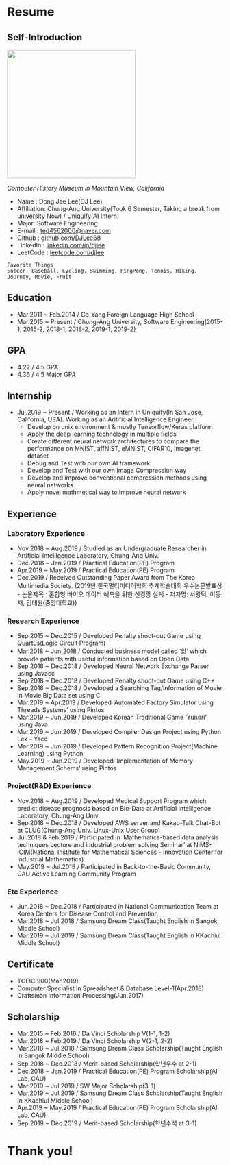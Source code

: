 # Resume

## Self-Introduction
<img src="https://user-images.githubusercontent.com/41410971/81505856-64130180-932d-11ea-85ba-b9ac1ac181a8.jpg"  width="300" height="300">

_Computer History Museum in Mountain View, California_

- Name : Dong Jae Lee(DJ Lee)
- Affiliation: Chung-Ang University(Took 6 Semester, Taking a break from university Now) / Uniquify(AI Intern)
- Major: Software Engineering
- E-mail : ted4562000@naver.com
- Github : [github.com/DJLee68](https://github.com/DJLee68)
- LinkedIn : [linkedin.com/in/djlee](https://www.linkedin.com/in/dong-jae-lee-3b271419b/)
- LeetCode : [leetcode.com/djlee](https://leetcode.com/leedongjae0611/)
```
Favorite Things
Soccer, Baseball, Cycling, Swimming, PingPong, Tennis, Hiking, Journey, Movie, Fruit 
```

## Education
- Mar.2011 ~ Feb.2014 / Go-Yang Foreign Language High School 
- Mar.2015 ~ Present / Chung-Ang University, Software Engineering(2015-1, 2015-2, 2018-1, 2018-2, 2019-1, 2019-2)

## GPA
- 4.22 / 4.5 GPA
- 4.36 / 4.5 Major GPA

## Internship
- Jul.2019 ~ Present / Working as an Intern in Uniquify(In San Jose, California, USA). Working as an Aritificial Intelligence Engineer.  
  - Develop on unix environment & mostly Tensorflow/Keras platform 
  - Apply the deep learning technology in multiple fields  
  - Create different neural network architectures to compare the performance on MNIST, affNIST, eMNIST, CIFAR10, Imagenet dataset  
  - Debug and Test with our own AI framework  
  - Develop and Test with our own Image Compression way  
  - Develop and improve conventional compression methods using neural networks    
  - Apply novel mathmetical way to improve neural network  

## Experience
### Laboratory Experience
- Nov.2018 ~ Aug.2019 / Studied as an Undergraduate Researcher in Artificial Intelligence Laboratory, Chung-Ang Univ.
- Dec.2018 ~ Jan.2019	/ Practical Education(PE) Program
- Apr.2019 ~ May.2019	/ Practical Education(PE) Program
- Dec.2019 / Received Outstanding Paper Award from The Korea Multimedia Society. (2019년 한국멀티미디어학회 추계학술대회 우수논문발표상 - 논문제목 : 혼합형 바이오 데이터 예측을 위한 신경망 설계 - 저자명: 서왕덕, 이동재, 김대원(중앙대학교))

### Research Experience
- Sep.2015 ~ Dec.2015	/ Developed Penalty shoot-out Game using Quartus(Logic Circuit Program)
- Mar.2018 ~ Jun.2018	/ Conducted business model called ‘앎’ which provide patients with useful information based on Open Data
- Sep.2018 ~ Dec.2018	/ Developed Neural Network Exchange Parser using Javacc
- Sep.2018 ~ Dec.2018	/ Developed Penalty shoot-out Game using C++
- Sep.2018 ~ Dec.2018	/ Developed a Searching Tag/Information of Movie in Movie Big Data set using C 
- Mar.2019 ~ Apr.2019	/ Developed ‘Automated Factory Simulator using Threads Systems’ using Pintos
- Mar.2019 ~ Jun.2019	/ Developed Korean Traditional Game ‘Yunori’ using Java.
- Mar.2019 ~ Jun.2019	/ Developed Compiler Design Project using Python Lex – Yacc
- Mar.2019 ~ Jun.2019	/ Developed Pattern Recognition Project(Machine Learning) using Python
- May.2019 ~ Jun.2019	/ Developed ‘Implementation of Memory Management Schems’ using Pintos

### Project(R&D) Experience
- Nov.2018 ~ Aug.2019	/ Developed Medical Support Program which predict disease prognosis based on Bio-Data at Artificial Intelligence Laboratory, Chung-Ang Univ.
- Sep.2018 ~ Dec.2018	/ Developed AWS server and Kakao-Talk Chat-Bot at CLUG(Chung-Ang Univ. Linux-Unix User Group)
- Jul.2018 & Feb.2019	/ Participated in ‘Mathematics-based data analysis techniques Lecture and industrial problem solving Seminar’ at NIMS-ICIM(National Institute for Mathematical Sciences - Innovation Center for Industrial Mathematics)
- May.2019 ~ Jul.2019	/ Participated in Back-to-the-Basic Community, CAU Active Learning Community Program 

### Etc Experience
-	Jun.2018 ~ Dec.2018 / Participated in National Communication Team at Korea Centers for Disease Control and Prevention
- Mar.2018 ~ Jul.2018	/ Samsung Dream Class(Taught English in Sangok Middle School)
- Mar.2019 ~ Jul.2019	/ Samsung Dream Class(Taught English in KKachiul Middle School)

## Certificate
- TOEIC 900(Mar.2019)
- Computer Specialist in Spreadsheet & Database Level-1(Apr.2018)
- Craftsman Information Processing(Jun.2017)

## Scholarship
- Mar.2015 ~ Feb.2016	/ Da Vinci Scholarship V(1-1, 1-2) 
- Mar.2018 ~ Feb.2019	/ Da Vinci Scholarship V(2-1, 2-2)
- Mar.2018 ~ Jul.2018	/ Samsung Dream Class Scholarship(Taught English in Sangok Middle School)
- Sep.2018 ~ Dec.2018	/ Merit-based Scholarship(학년우수 at 2-1)
- Dec.2018 ~ Jan.2019	/ Practical Education(PE) Program Scholarship(AI Lab, CAU)
- Mar.2019 ~ Jul.2019	/ SW Major Scholarship(3-1)
- Mar.2019 ~ Jul.2019	/ Samsung Dream Class Scholarship(Taught English in KKachiul Middle School)
- Apr.2019 ~ May.2019	/ Practical Education(PE) Program Scholarship(AI Lab, CAU)
- Sep.2019 ~ Dec.2019	/ Merit-based Scholarship(학년수석 at 3-1)

# Thank you!
